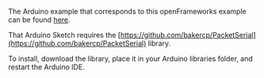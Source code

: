 The Arduino example that corresponds to this openFrameworks example can be found [here](https://github.com/bakercp/PacketSerial/tree/master/examples/PacketSerialReverseEcho).

That Arduino Sketch requires the [https://github.com/bakercp/PacketSerial](https://github.com/bakercp/PacketSerial) library.

To install, download the library, place it in your Arduino libraries folder, and restart the Arduino IDE.

